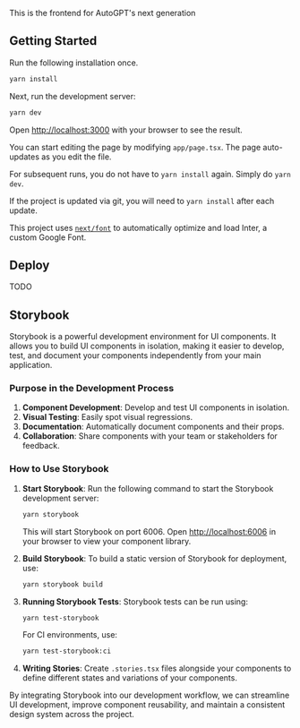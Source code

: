 This is the frontend for AutoGPT's next generation

## Getting Started

Run the following installation once.

```bash
yarn install
```

Next, run the development server:

```bash
yarn dev
```

Open [http://localhost:3000](http://localhost:3000) with your browser to see the result.

You can start editing the page by modifying `app/page.tsx`. The page auto-updates as you edit the file.

For subsequent runs, you do not have to `yarn install` again. Simply do `yarn dev`.

If the project is updated via git, you will need to `yarn install` after each update.

This project uses [`next/font`](https://nextjs.org/docs/basic-features/font-optimization) to automatically optimize and load Inter, a custom Google Font.

## Deploy

TODO

## Storybook

Storybook is a powerful development environment for UI components. It allows you to build UI components in isolation, making it easier to develop, test, and document your components independently from your main application.

### Purpose in the Development Process

1. **Component Development**: Develop and test UI components in isolation.
2. **Visual Testing**: Easily spot visual regressions.
3. **Documentation**: Automatically document components and their props.
4. **Collaboration**: Share components with your team or stakeholders for feedback.

### How to Use Storybook

1. **Start Storybook**:
   Run the following command to start the Storybook development server:

   ```bash
   yarn storybook
   ```

   This will start Storybook on port 6006. Open [http://localhost:6006](http://localhost:6006) in your browser to view your component library.

2. **Build Storybook**:
   To build a static version of Storybook for deployment, use:

   ```bash
   yarn storybook build
   ```

3. **Running Storybook Tests**:
   Storybook tests can be run using:

   ```bash
   yarn test-storybook
   ```

   For CI environments, use:

   ```bash
   yarn test-storybook:ci
   ```

4. **Writing Stories**:
   Create `.stories.tsx` files alongside your components to define different states and variations of your components.

By integrating Storybook into our development workflow, we can streamline UI development, improve component reusability, and maintain a consistent design system across the project.
